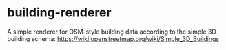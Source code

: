 # building-renderer
A simple renderer for OSM-style building data according to the simple 3D building schema: https://wiki.openstreetmap.org/wiki/Simple_3D_Buildings
